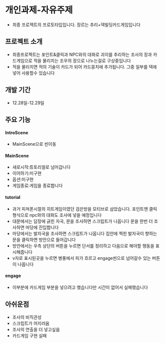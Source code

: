 # 개인과제-자유주제
- 최종 프로젝트의 프로토타입입니다. 장르는 추리+덱빌딩카드게임입니다


## 프로젝트 소개
- 최종프로젝트는 포인트&클릭과 NPC와의 대화로 괴이를 추리하는 조사의 장과 카드게임으로 적을 물리치는 조우의 장으로 나누는걸로 구상중입니다
- 적을 물리치면 적의 기술이 카드가 되어 카드뭉치에 추가됩니다. 그중 일부를 덱에 넣어 사용할수 있습니다

## 개발 기간
* 12.28일-12.29일



## 주요 기능
#### IntroScene
- MainScene으로 씬이동

#### MainScene
- 새로시작:튜토리얼로 넘어갑니다
- 이어하기:미구현
- 옵션:미구현
- 게임종료:게임을 종료합니다
#### tutorial
- 과거 피쳐폰시절의 히트게임이였던 검은방을 모티브로 삼았습니다. 포인트앤 클릭형식으로 npc와의 대화도 조사에 넣을 예정입니다
- 대문에서는 담장에 긁힌 자국, 문을 조사하면 스크립트가 나옵니다 문을 한번 더 조사하면 마당에 진입합니다
- 마당에서는 발자국을 조사하면 스크립트가 나옵니다 집안에 찍힌 발자국이 향하는 문을 클릭하면 방안으로 들어갑니다
- 방안에서는 우측 상단의 버튼을 누르면 단서를 정리하고 다음으로 해야할 행동을 표시해줍니다
- v자로 표시된곳을 누르면 병풍에서 피가 흐르고 engage씬으로 넘어갈수 있는 버튼이 나옵니다
#### engage
- 이부분에 카드게임 부분을 넣으려고 했습니다만 시간이 없어서 실패했습니다

## 아쉬운점
- 조사의 비직관성
- 스크립트가 어지러움
- 조사의 연출을 더 넣고싶음
- 카드게임 구현 실패
